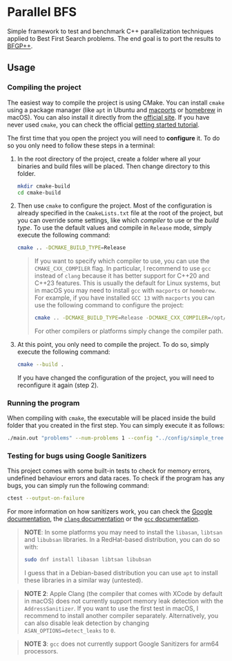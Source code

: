 # Parallel BFS

Simple framework to test and benchmark C++ parallelization techniques applied to Best First Search problems.
The end goal is to port the results to [BFGP++](https://github.com/jsego/bfgp-pp). 

## Usage

### Compiling the project

The easiest way to compile the project is using CMake. You can install `cmake` using a package manager (like `apt` in
Ubuntu and [macports](https://www.macports.org/) or [homebrew](https://brew.sh/) in macOS). You can also install it
directly from the [official site](https://cmake.org/). If you have never used `cmake`, you can check the official
[getting started tutorial](https://cmake.org/cmake/help/book/mastering-cmake/chapter/Getting%20Started.html).

The first time that you open the project you will need to **configure** it. To do so you only need to follow these steps
in a terminal:

1. In the root directory of the project, create a folder where all your binaries and build files will be placed.
Then change directory to this folder.

    ```bash
    mkdir cmake-build
    cd cmake-build
    ```
2. Then use `cmake` to configure the project. Most of the configuration is already specified in the `CmakeLists.txt` file
at the root of the project, but you can override some settings, like which *compiler* to use or the *build type*.
To use the default values and compile in `Release` mode, simply execute the following command:

    ```bash
    cmake .. -DCMAKE_BUILD_TYPE=Release
    ```

    >    If you want to specify which compiler to use, you can use the `CMAKE_CXX_COMPILER` flag. In particular, I
   > recommend to use `gcc` instead of `clang` because it has better support for C++20 and C++23 features. This is usually
   > the default for Linux systems, but in macOS you may need to install `gcc` with `macports` or `homebrew`. For example,
   > if you have installed `GCC 13` with `macports` you can use the following command to configure the project:
   >    ```bash
   >    cmake .. -DCMAKE_BUILD_TYPE=Release -DCMAKE_CXX_COMPILER=/opt/local/bin/g++-mp-13
   >    ```
   > For other compilers or platforms simply change the compiler path.

3. At this point, you only need to compile the project. To do so, simply execute the following command:

    ```bash
    cmake --build .
    ```

    If you have changed the configuration of the project, you will need to reconfigure it again (step 2).

### Running the program

When compiling with `cmake`, the executable will be placed inside the build folder that you created in the first step.
You can simply execute it as follows:

```bash
./main.out "problems" --num-problems 1 --config "../config/simple_tree.yaml"
```

### Testing for bugs using Google Sanitizers

This project comes with some built-in tests to check for memory errors, undefined behaviour errors and data races. To
check if the program has any bugs, you can simply run the following command:

```bash
ctest --output-on-failure
```

For more information on how sanitizers work, you can check the [Google documentation](https://github.com/google/sanitizers/wiki),
the [`clang` documentation](https://clang.llvm.org/docs/UsersManual.html#controlling-code-generation) or the
[`gcc` documentation](https://gcc.gnu.org/onlinedocs/gcc/Instrumentation-Options.html#index-fsanitize_003daddress).

> **NOTE**: In some platforms you may need to install the `libasan`, `libtsan` and `libubsan` libraries. In a RedHat-based
> distribution, you can do so with:
> ```bash
> sudo dnf install libasan libtsan libubsan
> ```
> I guess that in a Debian-based distribution you can use `apt` to install these libraries in a similar way (untested).

> **NOTE 2**: Apple Clang (the compiler that comes with XCode by default in macOS) does not currently support memory leak
> detection with the `AddressSanitizer`. If you want to use the first test in macOS, I recommend to install another compiler
> separately. Alternatively, you can also disable leak detection by changing `ASAN_OPTIONS=detect_leaks` to `0`.

> **NOTE 3**: `gcc` does not currently support Google Sanitizers for arm64 processors.